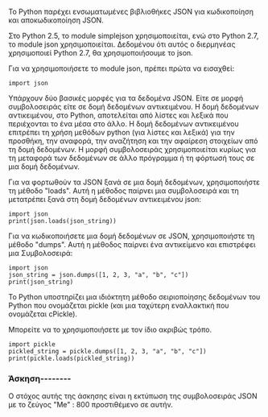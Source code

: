 Το Python παρέχει ενσωματωμένες βιβλιοθήκες JSON για κωδικοποίηση και αποκωδικοποίηση JSON.

Στο Python 2.5, το module simplejson χρησιμοποιείται, ενώ στο Python 2.7, το module json χρησιμοποιείται. Δεδομένου ότι αυτός ο διερμηνέας χρησιμοποιεί Python 2.7, θα χρησιμοποιήσουμε το json.

Για να χρησιμοποιήσετε το module json, πρέπει πρώτα να εισαχθεί:

    import json

Υπάρχουν δύο βασικές μορφές για τα δεδομένα JSON. Είτε σε μορφή συμβολοσειράς είτε σε δομή δεδομένων αντικειμένου. Η δομή δεδομένων αντικειμένου, στο Python, αποτελείται από λίστες και λεξικά που περιέχονται το ένα μέσα στο άλλο. Η δομή δεδομένων αντικειμένου επιτρέπει τη χρήση μεθόδων python (για λίστες και λεξικά) για την προσθήκη, την αναφορά, την αναζήτηση και την αφαίρεση στοιχείων από τη δομή δεδομένων. Η μορφή συμβολοσειράς χρησιμοποιείται κυρίως για τη μεταφορά των δεδομένων σε άλλο πρόγραμμα ή τη φόρτωσή τους σε μια δομή δεδομένων.

Για να φορτωθούν τα JSON ξανά σε μια δομή δεδομένων, χρησιμοποιήστε τη μέθοδο "loads". Αυτή η μέθοδος παίρνει μια συμβολοσειρά και τη μετατρέπει ξανά στη δομή δεδομένων αντικειμένου json:

    import json 
    print(json.loads(json_string))

Για να κωδικοποιήσετε μια δομή δεδομένων σε JSON, χρησιμοποιήστε τη μέθοδο "dumps". Αυτή η μέθοδος παίρνει ένα αντικείμενο και επιστρέφει μια Συμβολοσειρά:

    import json
    json_string = json.dumps([1, 2, 3, "a", "b", "c"])
    print(json_string)

Το Python υποστηρίζει μια ιδιόκτητη μέθοδο σειριοποίησης δεδομένων του Python που ονομάζεται pickle (και μια ταχύτερη εναλλακτική που ονομάζεται cPickle).

Μπορείτε να το χρησιμοποιήσετε με τον ίδιο ακριβώς τρόπο.

    import pickle
    pickled_string = pickle.dumps([1, 2, 3, "a", "b", "c"])
    print(pickle.loads(pickled_string))

### Άσκηση--------

Ο στόχος αυτής της άσκησης είναι η εκτύπωση της συμβολοσειράς JSON με το ζεύγος "Me" : 800 προστιθέμενο σε αυτήν.